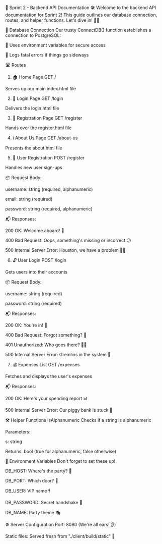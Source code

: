 🚀 Sprint 2 - Backend API Documentation 🛠️
Welcome to the backend API documentation for Sprint 2! This guide outlines our database connection, routes, and helper functions. Let's dive in! 🏊‍♂️

🔌 Database Connection
Our trusty ConnectDB() function establishes a connection to PostgreSQL:

🔐 Uses environment variables for secure access

🚨 Logs fatal errors if things go sideways

🛣️ Routes
1. 🏠 Home Page
GET /

Serves up our main index.html file

2. 🔑 Login Page
GET /login

Delivers the login.html file

3. 📝 Registration Page
GET /register

Hands over the register.html file

4. ℹ️ About Us Page
GET /about-us

Presents the about.html file

5. 👤 User Registration
POST /register

Handles new user sign-ups

📦 Request Body:

username: string (required, alphanumeric)

email: string (required)

password: string (required, alphanumeric)

📬 Responses:

200 OK: Welcome aboard! 🎉

400 Bad Request: Oops, something's missing or incorrect 😕

500 Internal Server Error: Houston, we have a problem 🚀💥

6. 🔓 User Login
POST /login

Gets users into their accounts

📦 Request Body:

username: string (required)

password: string (required)

📬 Responses:

200 OK: You're in! 🎊

400 Bad Request: Forgot something? 🤔

401 Unauthorized: Who goes there? 🕵️‍♂️

500 Internal Server Error: Gremlins in the system 👾

7. 💰 Expenses List
GET /expenses

Fetches and displays the user's expenses

📬 Responses:

200 OK: Here's your spending report 📊

500 Internal Server Error: Our piggy bank is stuck 🐷

🛠️ Helper Functions
isAlphanumeric
Checks if a string is alphanumeric

Parameters:

s: string

Returns: bool (true for alphanumeric, false otherwise)

🌳 Environment Variables
Don't forget to set these up!

DB_HOST: Where's the party? 🎉

DB_PORT: Which door? 🚪

DB_USER: VIP name 🕴️

DB_PASSWORD: Secret handshake 🤝

DB_NAME: Party theme 🎭

⚙️ Server Configuration
Port: 8080 (We're all ears! 👂)

Static files: Served fresh from "./client/build/static" 📁